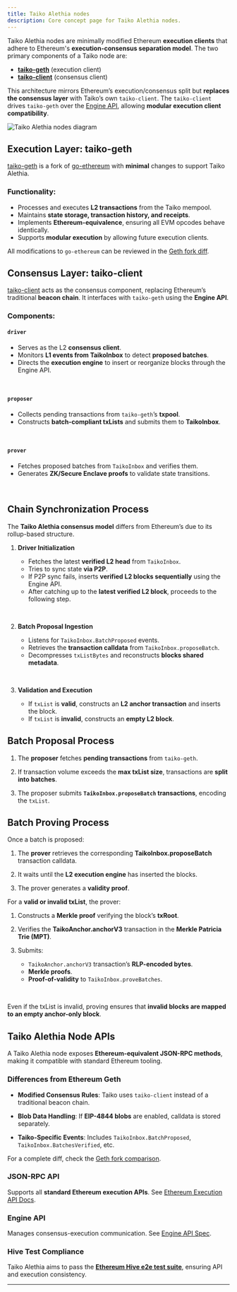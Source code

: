 ```yaml
---
title: Taiko Alethia nodes
description: Core concept page for Taiko Alethia nodes.
---
```


Taiko Alethia nodes are minimally modified Ethereum **execution clients** that adhere to Ethereum's **execution-consensus separation model**. The two primary components of a Taiko node are:

- **[taiko-geth](https://github.com/taikoxyz/taiko-geth)** (execution client)
- **[taiko-client](https://github.com/taikoxyz/taiko-client)** (consensus client)

This architecture mirrors Ethereum’s execution/consensus split but **replaces the consensus layer** with Taiko’s own `taiko-client`. The `taiko-client` drives `taiko-geth` over the [Engine API](https://github.com/ethereum/execution-apis/tree/main/src/engine), allowing **modular execution client compatibility**.

![Taiko Alethia nodes diagram](~/assets/content/docs/taiko-alethia-protocol/taiko-nodes.png)

## Execution Layer: taiko-geth

[taiko-geth](https://github.com/taikoxyz/taiko-geth) is a fork of [go-ethereum](https://github.com/ethereum/go-ethereum) with **minimal** changes to support Taiko Alethia.

### Functionality:

- Processes and executes **L2 transactions** from the Taiko mempool.
- Maintains **state storage, transaction history, and receipts**.
- Implements **Ethereum-equivalence**, ensuring all EVM opcodes behave identically.
- Supports **modular execution** by allowing future execution clients.

All modifications to `go-ethereum` can be reviewed in the [Geth fork diff](https://geth.taiko.xyz).

## Consensus Layer: taiko-client

[taiko-client](https://github.com/taikoxyz/taiko-mono/tree/main/packages/taiko-client) acts as the consensus component, replacing Ethereum’s traditional **beacon chain**. It interfaces with `taiko-geth` using the **Engine API**.

### Components:

#### `driver`

- Serves as the L2 **consensus client**.
- Monitors **L1 events from TaikoInbox** to detect **proposed batches**.
- Directs the **execution engine** to insert or reorganize blocks through the Engine API.

<br/>

#### `proposer`

- Collects pending transactions from `taiko-geth`’s **txpool**.
- Constructs **batch-compliant txLists** and submits them to **TaikoInbox**.

<br/>

#### `prover`

- Fetches proposed batches from `TaikoInbox` and verifies them.
- Generates **ZK/Secure Enclave proofs** to validate state transitions.

<br/>

## Chain Synchronization Process

The **Taiko Alethia consensus model** differs from Ethereum’s due to its rollup-based structure.

1. **Driver Initialization**

   - Fetches the latest **verified L2 head** from `TaikoInbox`.
   - Tries to sync state **via P2P**.
   - If P2P sync fails, inserts **verified L2 blocks sequentially** using the Engine API.
   - After catching up to the **latest verified L2 block**, proceeds to the following step.

<br/>

2. **Batch Proposal Ingestion**

   - Listens for `TaikoInbox.BatchProposed` events.
   - Retrieves the **transaction calldata** from `TaikoInbox.proposeBatch`.
   - Decompresses `txListBytes` and reconstructs **blocks shared metadata**.

<br/>

3. **Validation and Execution**

   - If `txList` is **valid**, constructs an **L2 anchor transaction** and inserts the block.
   - If `txList` is **invalid**, constructs an **empty L2 block**.

## Batch Proposal Process

1. The **proposer** fetches **pending transactions** from `taiko-geth`.

2. If transaction volume exceeds the **max txList size**, transactions are **split into batches**.

3. The proposer submits **`TaikoInbox.proposeBatch` transactions**, encoding the `txList`.

## Batch Proving Process

Once a batch is proposed:

1. The **prover** retrieves the corresponding **TaikoInbox.proposeBatch** transaction calldata.

2. It waits until the **L2 execution engine** has inserted the blocks.

3. The prover generates a **validity proof**.

For a **valid or invalid txList**, the prover:

1. Constructs a **Merkle proof** verifying the block’s **txRoot**.

2. Verifies the **TaikoAnchor.anchorV3** transaction in the **Merkle Patricia Trie (MPT)**.

3. Submits:

   - `TaikoAnchor.anchorV3` transaction’s **RLP-encoded bytes**.
   - **Merkle proofs**.
   - **Proof-of-validity** to `TaikoInbox.proveBatches`.

<br/>

Even if the txList is invalid, proving ensures that **invalid blocks are mapped to an empty anchor-only block**.

## Taiko Alethia Node APIs

A Taiko Alethia node exposes **Ethereum-equivalent JSON-RPC methods**, making it compatible with standard Ethereum tooling.

### Differences from Ethereum Geth

- **Modified Consensus Rules**: Taiko uses `taiko-client` instead of a traditional beacon chain.

- **Blob Data Handling**: If **EIP-4844 blobs** are enabled, calldata is stored separately.

- **Taiko-Specific Events**: Includes `TaikoInbox.BatchProposed`, `TaikoInbox.BatchesVerified`, etc.

For a complete diff, check the [Geth fork comparison](https://geth.taiko.xyz).

### JSON-RPC API

Supports all **standard Ethereum execution APIs**. See [Ethereum Execution API Docs](https://ethereum.github.io/execution-apis/docs/reference/json-rpc-api/).

### Engine API

Manages consensus-execution communication. See [Engine API Spec](https://github.com/ethereum/execution-apis/blob/main/src/engine/common.md).

### Hive Test Compliance

Taiko Alethia aims to pass the **[Ethereum Hive e2e test suite](https://github.com/ethereum/hive)**, ensuring API and execution consistency.

---

